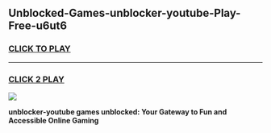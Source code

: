 
## Unblocked-Games-unblocker-youtube-Play-Free-u6ut6
<h3>
<a href="https://premium76.site?title=unblocker-youtube&ref=12A">CLICK TO PLAY</a></h3>
<hr>

<h3>
<a href="https://premium76.site?title=unblocker-youtube&ref=12A">CLICK 2 PLAY</a>
  
</h3>

<a href="https://premium76.site?title=unblocker-youtube&ref=12A"><img src="https://clearcache.store/games.png"></a>


**unblocker-youtube games unblocked: Your Gateway to Fun and Accessible Online Gaming**
